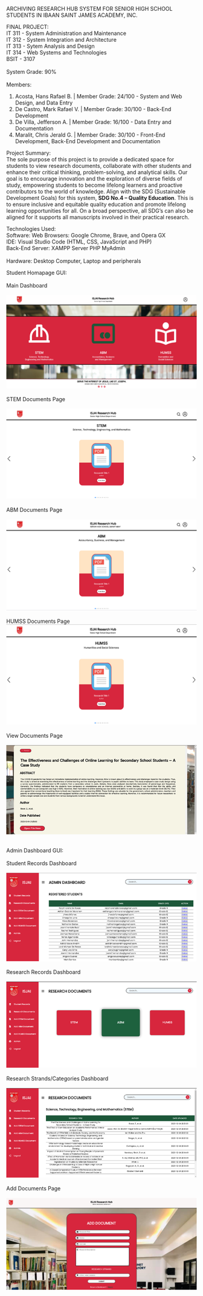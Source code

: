 ARCHIVING RESEARCH HUB SYSTEM FOR SENIOR HIGH SCHOOL STUDENTS IN IBAAN SAINT JAMES ACADEMY, INC.

FINAL PROJECT: <br>
IT 311 - System Administration and Maintenance <br>
IT 312 - System Integration and Architecture <br>
IT 313 - Sytem Analysis and Design <br>
IT 314 - Web Systems and Technologies <br>
BSIT - 3107 
<br><br>
System Grade: 90%
<br><br>
Members:
1. Acosta, Hans Rafael B. | Member Grade: 24/100 - System and Web Design, and Data Entry <br>
2. De Castro, Mark Rafael V. | Member Grade: 30/100 - Back-End Development <br>
3. De Villa, Jefferson A. | Member Grade: 16/100 - Data Entry and Documentation <br>
4. Maralit, Chris Jerald G. | Member Grade: 30/100 - Front-End Development, Back-End Development and Documentation <br>

Project Summary: <br>
    The sole purpose of this project is to provide a dedicated space for students to view research documents, collaborate with other students and enhance their critical thinking, problem-solving, and analytical skills. Our goal is to encourage innovation and the exploration of diverse fields of study, empowering students to become lifelong learners and proactive contributors to the world of knowledge. Align with the SDG (Sustainable Development Goals) for this system, **SDG No.4 – Quality Education**. This is to ensure inclusive and equitable quality education and promote lifelong learning opportunities for all. On a broad perspective, all SDG’s can also be aligned for it supports all manuscripts involved in their practical research.

Technologies Used: <br>
Software: Web Browsers: Google Chrome, Brave, and Opera GX <br> 
IDE: Visual Studio Code (HTML, CSS, JavaScript and PHP) <br>
Back-End Server: XAMPP Server PHP MyAdmin <br><br>
Hardware: Desktop Computer, Laptop and peripherals


Student Homapage GUI: <br><br>
Main Dashboard <br><br>
![homepage](ISJAI-Research-Archiving-System-Final/images/main-dashboard.png) <br><br>
STEM Documents Page <br><br>
![homepage](ISJAI-Research-Archiving-System-Final/images/stem-page.png) <br><br>
ABM Documents Page <br><br>
![homepage](ISJAI-Research-Archiving-System-Final/images/abm-page.png) <br><br>
HUMSS Documents Page
![homepage](ISJAI-Research-Archiving-System-Final/images/humss-page.png) <br><br>
View Documents Page <br><br>
![homepage](ISJAI-Research-Archiving-System-Final/images/readmore-page.png) <br><br>

Admin Dashboard GUI: <br><br>
Student Records Dashboard<br><br>
![homepage](ISJAI-Research-Archiving-System-Final/images/dashboard-admin.png) <br><br>
Research Records Dashboard<br><br>
![homepage](ISJAI-Research-Archiving-System-Final/images/dashboard-documents.png) <br><br>
Research Strands/Categories Dashboard<br><br>
![homepage](ISJAI-Research-Archiving-System-Final/images/dashboard-strands-docs.png) <br><br>
Add Documents Page<br><br>
![homepage](ISJAI-Research-Archiving-System-Final/images/add-documents-page.png) <br><br>

